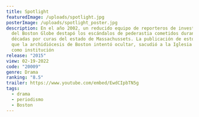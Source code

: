 ```yaml
---
title: Spotlight
featuredImage: /uploads/spotlight.jpg
posterImage: /uploads/spotlight_poster.jpg
description: En el año 2002, un reducido equipo de reporteros de investigación
  del Boston Globe destapó los escándalos de pederastia cometidos durante
  décadas por curas del estado de Massachussets. La publicación de estos hechos,
  que la archidiócesis de Boston intentó ocultar, sacudió a la Iglesia Católica
  como institución
release: "2015"
view: 02-19-2022
code: "20009"
genre: Drama
ranking: "8.5"
trailer: https://www.youtube.com/embed/EwdCIpbTN5g
tags:
  - drama
  - periodismo
  - Boston
---
```

